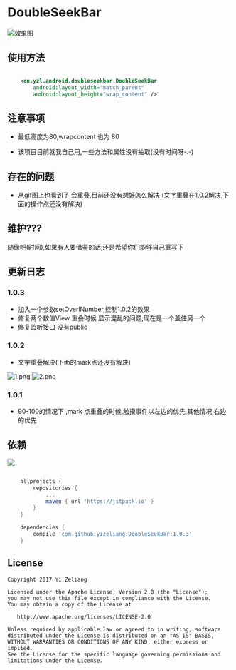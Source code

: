 # DoubleSeekBar

![效果图](https://i.loli.net/2018/01/10/5a55b852c4abe.gif)

## 使用方法

```xml

    <cn.yzl.android.doubleseekbar.DoubleSeekBar
        android:layout_width="match_parent"
        android:layout_height="wrap_content" />

```

## 注意事项


- 最低高度为80,wrapcontent 也为 80

- 该项目目前就我自己用,一些方法和属性没有抽取(没有时间呀-.-)

## 存在的问题


- 从gif图上也看到了,会重叠,目前还没有想好怎么解决 (文字重叠在1.0.2解决,下面的操作点还没有解决)


## 维护???


随缘吧(时间),如果有人要借鉴的话,还是希望你们能够自己重写下

## 更新日志

### 1.0.3

- 加入一个参数setOverlNumber,控制1.0.2的效果
- 修复两个数值View 重叠时候 显示混乱的问题,现在是一个盖住另一个
- 修复监听接口 没有public

### 1.0.2

- 文字重叠解决(下面的mark点还没有解决)

![1.png](https://i.loli.net/2018/01/10/5a55e3afa24c7.png)
![2.png](https://i.loli.net/2018/01/10/5a55e3afafe64.png)

### 1.0.1

- 90-100的情况下 ,mark 点重叠的时候,触摸事件以左边的优先,其他情况 右边的优先


## 依赖

[![](https://jitpack.io/v/yizeliang/DoubleSeekBar.svg)](https://jitpack.io/#yizeliang/DoubleSeekBar)

```gradle

	allprojects {
		repositories {
			...
			maven { url 'https://jitpack.io' }
		}
	}

	dependencies {
    	compile 'com.github.yizeliang:DoubleSeekBar:1.0.3'
    }

```


## License

    Copyright 2017 Yi Zeliang

    Licensed under the Apache License, Version 2.0 (the "License");
    you may not use this file except in compliance with the License.
    You may obtain a copy of the License at

       http://www.apache.org/licenses/LICENSE-2.0

    Unless required by applicable law or agreed to in writing, software
    distributed under the License is distributed on an "AS IS" BASIS,
    WITHOUT WARRANTIES OR CONDITIONS OF ANY KIND, either express or implied.
    See the License for the specific language governing permissions and
    limitations under the License.



